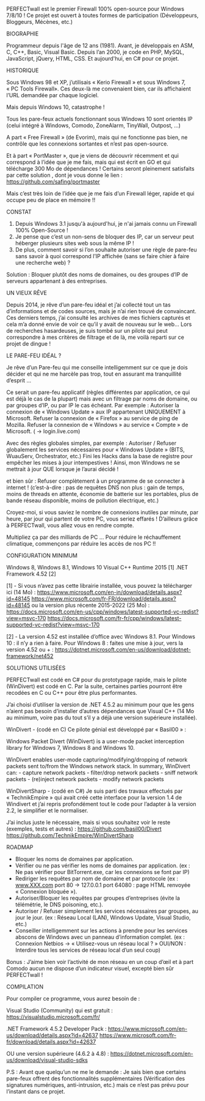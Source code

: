 PERFECTwall est le premier Firewall 100% open-source pour Windows 7/8/10 !
Ce projet est ouvert à toutes formes de participation (Développeurs, Bloggeurs, Mécènes, etc.)

BIOGRAPHIE

Programmeur depuis l'âge de 12 ans (1981).
Avant, je développais en ASM, C, C++, Basic, Visual Basic.
Depuis l’an 2000, je code en PHP, MySQL, JavaScript, jQuery, HTML, CSS.
Et aujourd'hui, en C# pour ce projet.

HISTORIQUE

Sous Windows 98 et XP, j’utilisais « Kerio Firewall » et sous Windows 7, « PC Tools Firewall».
Ces deux-là me convenaient bien, car ils affichaient l’URL demandée par chaque logiciel.

Mais depuis Windows 10, catastrophe !

Tous les pare-feux actuels fonctionnant sous Windows 10 sont orientés IP (celui intégré à Windows, Comodo, ZoneAlarm, TinyWall, Outpost, …)

A part « Free Firewall » (de Evorim), mais qui ne fonctionne pas bien, ne contrôle que les connexions sortantes et n’est pas open-source.

Et à part « PortMaster », que je viens de découvrir récemment et qui correspond à l’idée que je me fais, mais qui est écrit en GO et qui télécharge 300 Mo de dépendances !
Certains seront pleinement satisfaits par cette solution , dont je vous donne le lien :
https://github.com/safing/portmaster

Mais c’est très loin de l’idée que je me fais d’un Firewall léger, rapide et qui occupe peu de place en mémoire !!

CONSTAT

1. Depuis Windows 3.1 jusqu'à aujourd'hui, je n'ai jamais connu un Firewall 100% Open-Source !
2. Je pense que c’est un non-sens de bloquer des IP, car un serveur peut héberger plusieurs sites web sous la même IP !
3. De plus, comment savoir si l’on souhaite autoriser une règle de pare-feu sans savoir à quoi correspond l’IP affichée (sans se faire chier à faire une recherche web) ?

Solution : Bloquer plutôt des noms de domaines, ou des groupes d’IP de serveurs appartenant à des entreprises.

UN VIEUX RÊVE

Depuis 2014, je rêve d’un pare-feu idéal et j’ai collecté tout un tas d’informations et de codes sources, mais je n’ai rien trouvé de convaincant.
Ces derniers temps, j’ai consulté les archives de mes fichiers capturés et cela m’a donné envie de voir ce qu’il y avait de nouveau sur le web…
Lors de recherches hasardeuses, je suis tombé sur un pilote qui peut correspondre à mes critères de filtrage et de là, me voilà reparti sur ce projet de dingue !

LE PARE-FEU IDÉAL ?

Je rêve d’un Pare-feu qui me conseille intelligemment sur ce que je dois décider et qui ne me harcèle pas trop, tout en assurant ma tranquillité d’esprit ...

Ce serait un pare-feu applicatif (règles différentes par application, ce qui est déjà le cas de la plupart) mais avec un filtrage par noms de domaine, ou par groupes d’IP, ou par IP le cas échéant.
Par exemple :
Autoriser la connexion de « Windows Update » aux IP appartenant UNIQUEMENT à Microsoft.
Refuser la connexion de « Firefox » au service de ping de Mozilla.
Refuser la connexion de « Windows » au service « Compte » de Microsoft. ( → login.live.com)

Avec des règles globales simples, par exemple :
Autoriser / Refuser globalement les services nécessaires pour « Windows Update » (BITS, WuauServ, Orchestrator, etc.)
Fini les Hacks dans la base de registre pour empêcher les mises à jour intempestives !
Ainsi, mon Windows ne se mettrait à jour QUE lorsque je l’aurai décidé !

et bien sûr :
Refuser complètement à un programme de se connecter à internet !
(c’est-à-dire : pas de requêtes DNS non plus : gain de temps, moins de threads en attente, économie de batterie sur les portables, plus de bande réseau disponible, moins de pollution électrique, etc.)

Croyez-moi, si vous saviez le nombre de connexions inutiles par minute, par heure, par jour qui partent de votre PC, vous seriez effarés !
D’ailleurs grâce à PERFECTwall, vous allez vous en rendre compte.

Multipliez ça par des milliards de PC ...
Pour réduire le réchauffement climatique,
commençons par réduire les accès de nos PC !!

CONFIGURATION MINIMUM

Windows 8, Windows 8.1, Windows 10
Visual C++ Runtime 2015 [1]
.NET Framework 4.52 [2]

[1] - Si vous n’avez pas cette librairie installée, vous pouvez la télécharger ici (14 Mo) :
https://www.microsoft.com/en-in/download/details.aspx?id=48145
https://www.microsoft.com/fr-FR/download/details.aspx?id=48145
ou la version plus récente 2015-2022 (25 Mo) :
https://docs.microsoft.com/en-us/cpp/windows/latest-supported-vc-redist?view=msvc-170
https://docs.microsoft.com/fr-fr/cpp/windows/latest-supported-vc-redist?view=msvc-170

[2] - La version 4.52 est installée d’office avec Windows 8.1.
Pour Windows 10 : il n’y a rien à faire.
Pour Windows 8 : faites une mise à jour, vers la version 4.52 ou + :
https://dotnet.microsoft.com/en-us/download/dotnet-framework/net452

SOLUTIONS UTILISÉES

PERFECTwall est codé en C# pour du prototypage rapide, mais le pilote (WinDivert) est codé en C.
Par la suite, certaines parties pourront être recodées en C ou C++ pour être plus performantes.

J’ai choisi d’utiliser la version de .NET 4.5.2 au minimum pour que les gens n’aient pas besoin d’installer d’autres dépendances que Visual C++ (14 Mo au minimum, voire pas du tout s’il y a déjà une version supérieure installée).

WinDivert - (codé en C)
Ce pilote génial est développé par « Basil00 » :

Windows Packet Divert (WinDivert) is a user-mode packet interception library
for Windows 7, Windows 8 and Windows 10.

WinDivert enables user-mode capturing/modifying/dropping of network packets
sent to/from the Windows network stack.  In summary, WinDivert can:
    - capture network packets
    - filter/drop network packets
    - sniff network packets
    - (re)inject network packets
    - modify network packets

WinDivertSharp - (codé en C#)
Je suis parti des travaux effectués par « TechnikEmpire » qui avait créé cette interface pour la version 1.4 de Windivert et j’ai repris profondément tout le code pour l’adapter à la version 2.2, le simplifier et le normaliser.

J’ai inclus juste le nécessaire, mais si vous souhaitez voir le reste (exemples, tests et autres) :
https://github.com/basil00/Divert
https://github.com/TechnikEmpire/WinDivertSharp

ROADMAP

- Bloquer les noms de domaines par application.
- Vérifier ou ne pas vérifier les noms de domaines par application.
(ex : Ne pas vérifier pour BitTorrent.exe, car les connexions se font par IP)
- Rediriger les requêtes par nom de domaine et par protocole
(ex : www.XXX.com port 80 → 127.0.0.1 port 64080 : page HTML renvoyée « Connexion bloquée »).
- Autoriser/Bloquer les requêtes par groupes d’entreprises (évite la télémétrie, le DNS poisoning, etc.).
- Autoriser / Refuser simplement les services nécessaires par groupes, au jour le jour.
(ex : Réseau Local (LAN), Windows Update, Visual Studio, etc.)
- Conseiller intelligemment sur les actions à prendre pour les services abscons de Windows avec un panneau d’information complet.
(ex : Connexion Netbios → « Utilisez-vous un réseau local ? » OUI/NON : Interdire tous les services de réseau local d’un seul coup)

Bonus : J’aime bien voir l’activité de mon réseau en un coup d’œil et à part Comodo aucun ne dispose d’un indicateur visuel, excepté bien sûr PERFECTwall !

COMPILATION

Pour compiler ce programme, vous aurez besoin de :

Visual Studio (Community) qui est gratuit :
https://visualstudio.microsoft.com/fr/

.NET Framework 4.5.2 Developer Pack :
https://www.microsoft.com/en-us/download/details.aspx?id=42637
https://www.microsoft.com/fr-fr/download/details.aspx?id=42637

OU une version supérieure (4.6.2 à 4.8) :
https://dotnet.microsoft.com/en-us/download/visual-studio-sdks

P.S :
Avant que quelqu’un ne me le demande : Je sais bien que certains pare-feux offrent des fonctionnalités supplémentaires (Vérification des signatures numériques, anti-intrusion, etc.) mais ce n’est pas prévu pour l’instant dans ce projet.
